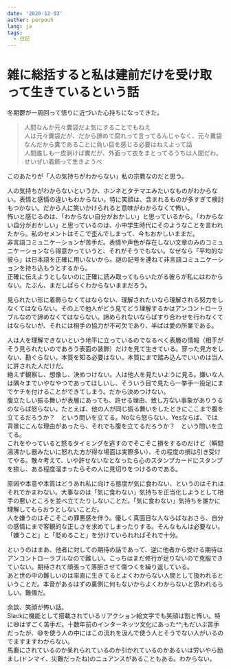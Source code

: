 ```yaml
---
date: '2020-12-03'
auther: perpouh
lang: ja
tags:
  - 日記
---
```


# 雑に総括すると私は建前だけを受け取って生きているという話

冬期鬱が一周回って悟りに近づいた心持ちになってきた。

> 人間なんか元々糞袋だよ気にすることでもねえ  
> 人は元々糞袋だが、だから諦めて腐れって言ってるんじゃなく、元々糞袋なんだから糞であることに負い目を感じる必要はねえよって話  
> 人間誰しも一皮剥けば糞だが、外面って衣をまとってるうちは人間だわ。せいぜい着飾って生きようべ

このあたりが「人の気持ちがわからない」私の宗教なのだと思う。

人の気持ちがわからないというか、ホンネとタテマエみたいなものがわからない。表情と感情の違いもわからない。特に笑顔は、含まれるものが多すぎて検討もつかない。だから人に笑いかけられると意味がわからなくて怖い。  
怖いと感じるのは、「わからない自分がおかしい」と思っているから。「わからない自分がおかしい」と思っているのは、小中学生時代にそのようなことを言われたから。私のセメントはそこで歪んでしまって、今もおかしいままだ。  
非言語コミュニケーションが苦手だ。表情や声色が存在しない文章のみのコミュニケーションなら得意かっていうと、それがそうでもない。なぜなら「平均的な彼ら」は日本語を正確に用いないから。謎の記号を連ねて非言語コミュニケーションを持ち込もうとするから。  
正確に伝えようとしないのに正確に読み取ってもらいたがる彼らが私にはわからない。たぶん、まだしばらくわからないままだろう。

見られたい形に着飾らなくてはならない、理解されたいなら理解される努力をしなくてはならない。その上で他人がどう見てどう理解するかはアンコントローラブルなので諦めなくてはならない。諦められないならばすり合わせを行わなくてはならないが、それには相手の協力が不可欠であり、半ばは愛の所業である。

人は人を理解できないという地平に立っているのでなるべく表層の情報（相手がそう見られたいのであろう表面の装飾）だけを見て生きている。穿った見方をしない、勘ぐらない。本質を知る必要はない。本質にまで踏み込んでいいのは当人に許された人だけだ。  
絶えず観察し、想像し、決めつけない。人は他人を見たいように見る。嫌いな人は隅々までいやなやつであってほしいし、そういう目で見たら一挙手一投足にまでケチを付けることができてしまう。だから決めつけない。  
腹立たしい振る舞いが表層にあっても、許せる理由、致し方ない事象がありうるのならば怒らない。たとえば、他の人が同じ振る舞いをしたときにここまで腹を立てるだろうか？　という問いを立てる。Noなら怒らない。Yesならば、では背景にこんな理由があったら、それでも腹を立てるだろうか？　という問いを立てる。  
これをやっていると怒るタイミングを逃すのでそこそこ損をするのだけど（瞬間湯沸かし器みたいに怒れた方が得な場面は実際多い）、その程度の損は引き受けてやる。散々考えて、いや許せないなとなったら心のスタンプカードにスタンプを捺し、ある程度溜まったらその人に見切りをつけるのである。  

原因や本意や本質はどうあれ私に向ける態度が気に食わない、というのはそれはそれでかまわない。大事なのは「気に食わない」気持ちを正当化しようとして相手の悪いところを並べ立てたりしないことだ。「気に食わない」気持ちを誰かに理解してもらおうとしないことだ。  
人を嫌うのはそこそこの罪悪感を伴う。優しく真面目な人ならばなおさら、自分の感情にまで客観的な正しさを求めてしまったりする。そんなもんは必要ない。「嫌うこと」と「貶めること」を分けていられればそれで十分。

というのはまあ、他者に対しての期待の話であって、逆に他者から受ける期待はアンコントローラブルなので難しい。こっちはまだ修行が足りないので克服できていない。期待されて頑張って落胆させて傷つくを繰り返している。  
あと世の中の難しいのは率直に生きてるとよくわからない人間として扱われるということだ。本音があるはずの裏側に何もないからよくわからないと思われるらしい。難儀だ。

余談、笑顔が怖い話。  
Slackに機能として搭載されているリアクション絵文字でも笑顔は割と怖い。特に😅はすごく苦手だ。十数年前のインターネッツ文化にあった^^;もだいぶ苦手だったが、😅を使う人の中にはこの流れを汲んで使う人とそうでない人がいるのでますますわからない。  
馬鹿にされているのか呆れられているのか引かれているのかあるいは労いやら励まし(ドンマイ、災難だったね)のニュアンスがあることもある。わからない。